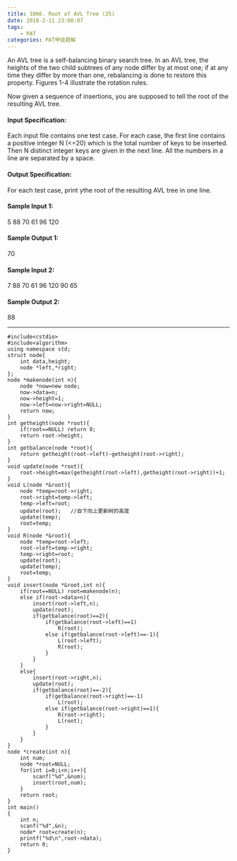 ```yaml
---
title: 1066. Root of AVL Tree (25)
date: 2018-2-11 23:00:07
tags: 
	- PAT
categories: PAT甲级题解
---
```


An AVL tree is a self-balancing binary search tree. In an AVL tree, the heights of the two child subtrees of any node differ by at most one; if at any time they differ by more than one, rebalancing is done to restore this property. Figures 1-4 illustrate the rotation rules.
    
    
Now given a sequence of insertions, you are supposed to tell the root of the resulting AVL tree.

#### Input Specification:

Each input file contains one test case. For each case, the first line contains a positive integer N (<=20) which is the total number of keys to be inserted. Then N distinct integer keys are given in the next line. All the numbers in a line are separated by a space.

#### Output Specification:

For each test case, print ythe root of the resulting AVL tree in one line.

#### Sample Input 1:
5
88 70 61 96 120
#### Sample Output 1:
70
#### Sample Input 2:
7
88 70 61 96 120 90 65
#### Sample Output 2:
88
***

```
#include<cstdio>
#include<algorithm>
using namespace std;
struct node{
    int data,height;
    node *left,*right;
};
node *makenode(int n){
    node *now=new node;
    now->data=n;
    now->height=1;
    now->left=now->right=NULL;
    return now;
}
int getheight(node *root){
    if(root==NULL) return 0;
    return root->height;
}
int getbalance(node *root){
    return getheight(root->left)-getheight(root->right);
}
void update(node *root){
    root->height=max(getheight(root->left),getheight(root->right))+1;
}
void L(node *&root){
    node *temp=root->right;
    root->right=temp->left;
    temp->left=root;   
    update(root);   //自下向上更新树的高度
    update(temp);
    root=temp;
}
void R(node *&root){
    node *temp=root->left;
    root->left=temp->right;
    temp->right=root;
    update(root);
    update(temp);
    root=temp;
}
void insert(node *&root,int n){
    if(root==NULL) root=makenode(n);
    else if(root->data>n){
        insert(root->left,n);
        update(root);
        if(getbalance(root)==2){
            if(getbalance(root->left)==1)
                R(root);
            else if(getbalance(root->left)==-1){
                L(root->left);
                R(root);
            }
        }
    }
    else{
        insert(root->right,n);
        update(root);
        if(getbalance(root)==-2){
            if(getbalance(root->right)==-1)
                L(root);
            else if(getbalance(root->right)==1){
                R(root->right);
                L(root);
            }
        }
    }
}
node *create(int n){
    int num;
    node *root=NULL;
    for(int i=0;i<n;i++){
        scanf("%d",&num);
        insert(root,num);
    }
    return root;
}
int main()
{
    int n;
    scanf("%d",&n);
    node* root=create(n);
    printf("%d\n",root->data);
    return 0;
}
```